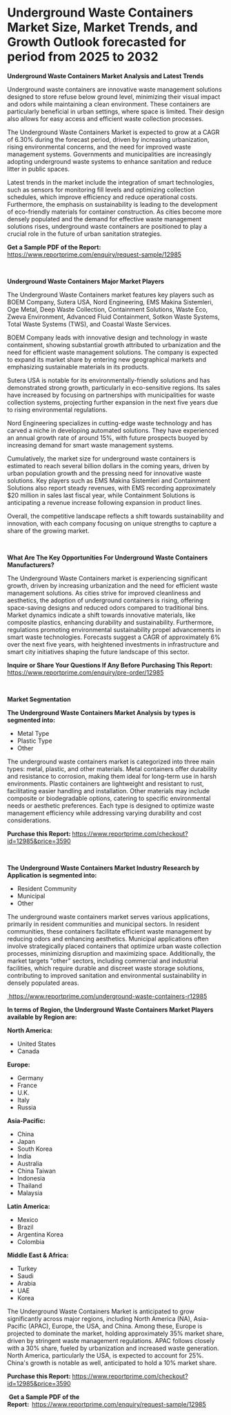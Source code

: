<p><h1>Underground Waste Containers Market Size, Market Trends, and Growth Outlook forecasted for period from 2025 to 2032</h1></p><p><strong>Underground Waste Containers Market Analysis and Latest Trends</strong></p>
<p><p>Underground waste containers are innovative waste management solutions designed to store refuse below ground level, minimizing their visual impact and odors while maintaining a clean environment. These containers are particularly beneficial in urban settings, where space is limited. Their design also allows for easy access and efficient waste collection processes.</p><p>The Underground Waste Containers Market is expected to grow at a CAGR of 6.30% during the forecast period, driven by increasing urbanization, rising environmental concerns, and the need for improved waste management systems. Governments and municipalities are increasingly adopting underground waste systems to enhance sanitation and reduce litter in public spaces. </p><p>Latest trends in the market include the integration of smart technologies, such as sensors for monitoring fill levels and optimizing collection schedules, which improve efficiency and reduce operational costs. Furthermore, the emphasis on sustainability is leading to the development of eco-friendly materials for container construction. As cities become more densely populated and the demand for effective waste management solutions rises, underground waste containers are positioned to play a crucial role in the future of urban sanitation strategies.</p></p>
<p><strong>Get a Sample PDF of the Report:&nbsp;</strong> <a href="https://www.reportprime.com/enquiry/request-sample/12985?utm_campaign=4439&utm_medium=2&utm_source=Github&utm_content=ia&utm_term=17052025&utm_id=underground-waste-containers">https://www.reportprime.com/enquiry/request-sample/12985</a></p>
<p>&nbsp;</p>
<p><strong>Underground Waste Containers Major Market Players</strong></p>
<p><p>The Underground Waste Containers market features key players such as BOEM Company, Sutera USA, Nord Engineering, EMS Makina Sistemleri, Oge Metal, Deep Waste Collection, Containment Solutions, Waste Eco, Zweva Environment, Advanced Fluid Containment, Sotkon Waste Systems, Total Waste Systems (TWS), and Coastal Waste Services. </p><p>BOEM Company leads with innovative design and technology in waste containment, showing substantial growth attributed to urbanization and the need for efficient waste management solutions. The company is expected to expand its market share by entering new geographical markets and emphasizing sustainable materials in its products.</p><p>Sutera USA is notable for its environmentally-friendly solutions and has demonstrated strong growth, particularly in eco-sensitive regions. Its sales have increased by focusing on partnerships with municipalities for waste collection systems, projecting further expansion in the next five years due to rising environmental regulations.</p><p>Nord Engineering specializes in cutting-edge waste technology and has carved a niche in developing automated solutions. They have experienced an annual growth rate of around 15%, with future prospects buoyed by increasing demand for smart waste management systems.</p><p>Cumulatively, the market size for underground waste containers is estimated to reach several billion dollars in the coming years, driven by urban population growth and the pressing need for innovative waste solutions. Key players such as EMS Makina Sistemleri and Containment Solutions also report steady revenues, with EMS recording approximately $20 million in sales last fiscal year, while Containment Solutions is anticipating a revenue increase following expansion in product lines.</p><p>Overall, the competitive landscape reflects a shift towards sustainability and innovation, with each company focusing on unique strengths to capture a share of the growing market.</p></p>
<p>&nbsp;</p>
<p><strong>What Are The Key Opportunities For Underground Waste Containers Manufacturers?</strong></p>
<p><p>The Underground Waste Containers market is experiencing significant growth, driven by increasing urbanization and the need for efficient waste management solutions. As cities strive for improved cleanliness and aesthetics, the adoption of underground containers is rising, offering space-saving designs and reduced odors compared to traditional bins. Market dynamics indicate a shift towards innovative materials, like composite plastics, enhancing durability and sustainability. Furthermore, regulations promoting environmental sustainability propel advancements in smart waste technologies. Forecasts suggest a CAGR of approximately 6% over the next five years, with heightened investments in infrastructure and smart city initiatives shaping the future landscape of this sector.</p></p>
<p><strong>Inquire or Share Your Questions If Any Before Purchasing This Report:</strong> <a href="https://www.reportprime.com/enquiry/pre-order/12985?utm_campaign=4439&utm_medium=2&utm_source=Github&utm_content=ia&utm_term=17052025&utm_id=underground-waste-containers">https://www.reportprime.com/enquiry/pre-order/12985</a></p>
<p>&nbsp;</p>
<p><strong>Market Segmentation</strong></p>
<p><strong>The Underground Waste Containers Market Analysis by types is segmented into:</strong></p>
<p><ul><li>Metal Type</li><li>Plastic Type</li><li>Other</li></ul></p>
<p><p>The underground waste containers market is categorized into three main types: metal, plastic, and other materials. Metal containers offer durability and resistance to corrosion, making them ideal for long-term use in harsh environments. Plastic containers are lightweight and resistant to rust, facilitating easier handling and installation. Other materials may include composite or biodegradable options, catering to specific environmental needs or aesthetic preferences. Each type is designed to optimize waste management efficiency while addressing varying durability and cost considerations.</p></p>
<p><strong>Purchase this Report:&nbsp;</strong><a href="https://www.reportprime.com/checkout?id=12985&price=3590&utm_campaign=4439&utm_medium=2&utm_source=Github&utm_content=ia&utm_term=17052025&utm_id=underground-waste-containers">https://www.reportprime.com/checkout?id=12985&price=3590</a></p>
<p>&nbsp;</p>
<p><strong>The Underground Waste Containers Market Industry Research by Application is segmented into:</strong></p>
<p><ul><li>Resident Community</li><li>Municipal</li><li>Other</li></ul></p>
<p><p>The underground waste containers market serves various applications, primarily in resident communities and municipal sectors. In resident communities, these containers facilitate efficient waste management by reducing odors and enhancing aesthetics. Municipal applications often involve strategically placed containers that optimize urban waste collection processes, minimizing disruption and maximizing space. Additionally, the market targets "other" sectors, including commercial and industrial facilities, which require durable and discreet waste storage solutions, contributing to improved sanitation and environmental sustainability in densely populated areas.</p></p>
<p><a href="https://www.reportprime.com/underground-waste-containers-r12985?utm_campaign=4439&utm_medium=2&utm_source=Github&utm_content=ia&utm_term=17052025&utm_id=underground-waste-containers">&nbsp;https://www.reportprime.com/underground-waste-containers-r12985</a></p>
<p><strong>In terms of Region, the Underground Waste Containers Market Players available by Region are:</strong></p>
<p>
    <p> <strong> North America: </strong>
        <ul>
            <li>United States</li>
            <li>Canada</li>
        </ul>
        </p> 
    <p> <strong> Europe: </strong>
        <ul>
            <li>Germany</li>
            <li>France</li>
            <li>U.K.</li>
            <li>Italy</li>
            <li>Russia</li>
        </ul>
        </p> 
    <p> <strong> Asia-Pacific: </strong>
        <ul>
            <li>China</li>
            <li>Japan</li>
            <li>South Korea</li>
            <li>India</li>
            <li>Australia</li>
            <li>China Taiwan</li>
            <li>Indonesia</li>
            <li>Thailand</li>
            <li>Malaysia</li>
        </ul>
        </p> 
    <p> <strong> Latin America: </strong>
        <ul>
            <li>Mexico</li>
            <li>Brazil</li>
            <li>Argentina Korea</li>
            <li>Colombia</li>
        </ul>
        </p> 
    <p> <strong> Middle East & Africa: </strong>
        <ul>
            <li>Turkey</li>
            <li>Saudi</li>
            <li>Arabia</li>
            <li>UAE</li>
            <li>Korea</li>
        </ul>
    </p>
    </p>
<p><p>The Underground Waste Containers Market is anticipated to grow significantly across major regions, including North America (NA), Asia-Pacific (APAC), Europe, the USA, and China. Among these, Europe is projected to dominate the market, holding approximately 35% market share, driven by stringent waste management regulations. APAC follows closely with a 30% share, fueled by urbanization and increased waste generation. North America, particularly the USA, is expected to account for 25%. China's growth is notable as well, anticipated to hold a 10% market share.</p></p>
<p><strong>Purchase this Report: </strong><a href="https://www.reportprime.com/checkout?id=12985&price=3590&utm_campaign=4439&utm_medium=2&utm_source=Github&utm_content=ia&utm_term=17052025&utm_id=underground-waste-containers">https://www.reportprime.com/checkout?id=12985&price=3590</a></p>
<p>&nbsp;<strong>Get a Sample PDF of the Report:&nbsp;&nbsp;</strong><a href="https://www.reportprime.com/enquiry/request-sample/12985?utm_campaign=4439&utm_medium=2&utm_source=Github&utm_content=ia&utm_term=17052025&utm_id=underground-waste-containers">https://www.reportprime.com/enquiry/request-sample/12985</a></p>
<p><strong></strong></p>
<p><p></p><p></p><p></p></p>